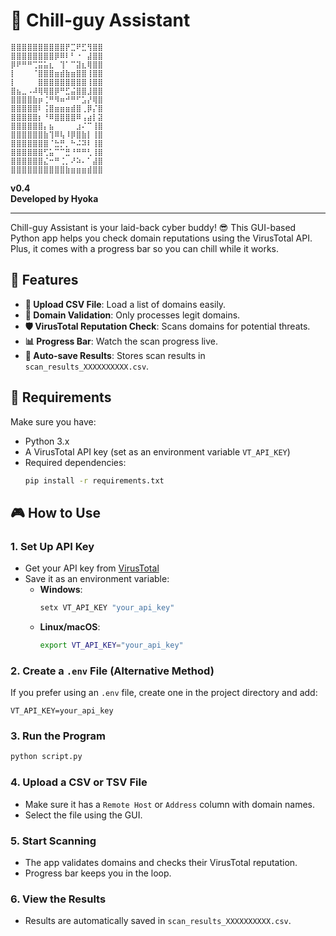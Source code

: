 # 🌊 Chill-guy Assistant

```
⣿⣿⣿⣿⣿⣿⣿⣿⣿⣿⡟⣉⠟⣋⢻⣿⣿
⣿⣿⣿⣿⣿⣿⣿⣿⡿⠿⠇⠃⠐⠀⣼⣿⣿
⡿⠟⠛⠛⢉⣭⣥⣆⠀⢹⠁⠉⣽⣆⢿⣿⣿
⡇⠀⠀⠀⠈⣿⣿⣿⣶⣾⣷⣶⣿⣿⢸⣿⣿
⡇⠀⠀⠀⠀⣿⣿⣿⣿⣿⣿⣿⣿⣿⢸⣿⣿
⣿⣦⣀⠠⠼⢿⢿⣿⡿⠛⣋⣬⣿⣿⣸⣿⣿
⣿⣿⣿⣿⣷⡶⢈⠛⠻⠶⠚⠛⠋⣡⡜⢿⣿
⣿⣿⣿⣿⣿⠇⢨⣿⣶⣶⣶⣾⣿⢀⡿⡌⣿
⣿⣿⣿⣿⣿⡆⠘⠿⣿⣿⣿⣿⠿⢠⣴⡇⣽
⣿⣿⣿⣿⣿⣿⡄⣦⠀⠀⠀⠀⣰⠌⠉⢸⣿
⣿⣿⣿⣿⣿⣿⣷⢹⠿⢧⠸⡿⣿⣷⡇⢸⣿
⣿⣿⣿⣿⣿⣿⣿⠈⣓⡛⡀⠓⠬⠽⠇⢸⣿
⣿⣿⣿⣿⣿⣿⢋⣥⠉⠉⣛⠘⠛⠛⢃⢸⣿
⣿⣿⣿⣿⣿⣿⣌⠒⠛⢈⡀⠜⠵⠄⠁⣼⣿
⣿⣿⣿⣿⣿⣿⣿⣿⣿⣿⣷⣶⣶⣶⣾⣿⣿
```

**v0.4**  
**Developed by Hyoka**  

---

Chill-guy Assistant is your laid-back cyber buddy! 😎 This GUI-based Python app helps you check domain reputations using the VirusTotal API. Plus, it comes with a progress bar so you can chill while it works.

## 🚀 Features

- **📂 Upload CSV File**: Load a list of domains easily.
- **🔎 Domain Validation**: Only processes legit domains.
- **🛡️ VirusTotal Reputation Check**: Scans domains for potential threats.
- **📊 Progress Bar**: Watch the scan progress live.
- **💾 Auto-save Results**: Stores scan results in `scan_results_XXXXXXXXXX.csv`.

## 🔧 Requirements

Make sure you have:
- Python 3.x
- A VirusTotal API key (set as an environment variable `VT_API_KEY`)
- Required dependencies:
  ```sh
  pip install -r requirements.txt
  ```

## 🎮 How to Use

### 1. Set Up API Key
- Get your API key from [VirusTotal](https://www.virustotal.com/)
- Save it as an environment variable:
  - **Windows**:
    ```sh
    setx VT_API_KEY "your_api_key"
    ```
  - **Linux/macOS**:
    ```sh
    export VT_API_KEY="your_api_key"
    ```

### 2. Create a `.env` File (Alternative Method)
If you prefer using an `.env` file, create one in the project directory and add:
```
VT_API_KEY=your_api_key
```

### 3. Run the Program
```sh
python script.py
```

### 4. Upload a CSV or TSV File
- Make sure it has a `Remote Host` or `Address` column with domain names.
- Select the file using the GUI.

### 5. Start Scanning
- The app validates domains and checks their VirusTotal reputation.
- Progress bar keeps you in the loop.

### 6. View the Results
- Results are automatically saved in `scan_results_XXXXXXXXXX.csv`.

